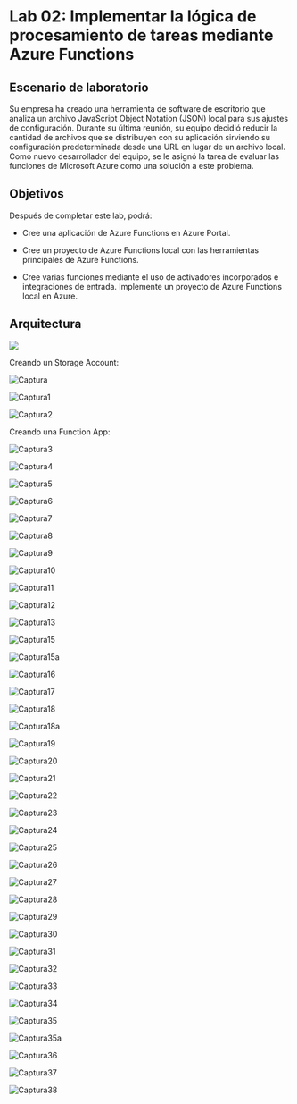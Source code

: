 # Lab 02: Implementar la lógica de procesamiento de tareas mediante Azure Functions

## Escenario de laboratorio
Su empresa ha creado una herramienta de software de escritorio que analiza un archivo JavaScript Object Notation (JSON) local para sus ajustes de configuración. Durante su última reunión, su equipo decidió reducir la cantidad de archivos que se distribuyen con su aplicación sirviendo su configuración predeterminada desde una URL en lugar de un archivo local. Como nuevo desarrollador del equipo, se le asignó la tarea de evaluar las funciones de Microsoft Azure como una solución a este problema.

## Objetivos
Después de completar este lab, podrá:

- Cree una aplicación de Azure Functions en Azure Portal.

- Cree un proyecto de Azure Functions local con las herramientas principales de Azure Functions.

- Cree varias funciones mediante el uso de activadores incorporados e integraciones de entrada.
  Implemente un proyecto de Azure Functions local en Azure.


## Arquitectura


![](D:\BMV\Mod02\images\mod02.png)


Creando un Storage Account:

![Captura](ZZ-lab/Captura.PNG)

![Captura1](ZZ-lab/Captura1.PNG)

![Captura2](ZZ-lab/Captura2.PNG)


Creando una Function App:

![Captura3](ZZ-lab/Captura3.PNG)

![Captura4](ZZ-lab/Captura4.PNG)

![Captura5](ZZ-lab/Captura5.PNG)

![Captura6](ZZ-lab/Captura6.PNG)

![Captura7](ZZ-lab/Captura7.PNG)

![Captura8](ZZ-lab/Captura8.PNG)

![Captura9](ZZ-lab/Captura9.PNG)

![Captura10](ZZ-lab/Captura10.PNG)

![Captura11](ZZ-lab/Captura11.PNG)

![Captura12](ZZ-lab/Captura12.PNG)

![Captura13](ZZ-lab/Captura13.PNG)

![Captura15](ZZ-lab/Captura15.PNG)

![Captura15a](ZZ-lab/Captura15a.PNG)

![Captura16](ZZ-lab/Captura16.PNG)

![Captura17](ZZ-lab/Captura17.PNG)

![Captura18](ZZ-lab/Captura18.PNG)

![Captura18a](ZZ-lab/Captura18a.PNG)

![Captura19](ZZ-lab/Captura19.PNG)

![Captura20](ZZ-lab/Captura20.PNG)

![Captura21](ZZ-lab/Captura21.PNG)

![Captura22](ZZ-lab/Captura22.PNG)

![Captura23](ZZ-lab/Captura23.PNG)

![Captura24](ZZ-lab/Captura24.PNG)

![Captura25](ZZ-lab/Captura25.PNG)

![Captura26](ZZ-lab/Captura26.PNG)

![Captura27](ZZ-lab/Captura27.PNG)

![Captura28](ZZ-lab/Captura28.PNG)

![Captura29](ZZ-lab/Captura29.PNG)

![Captura30](ZZ-lab/Captura30.PNG)

![Captura31](ZZ-lab/Captura31.PNG)

![Captura32](ZZ-lab/Captura32.PNG)

![Captura33](ZZ-lab/Captura33.PNG)

![Captura34](ZZ-lab/Captura34.PNG)

![Captura35](ZZ-lab/Captura35.PNG)

![Captura35a](ZZ-lab/Captura35a.PNG)

![Captura36](ZZ-lab/Captura36.PNG)

![Captura37](ZZ-lab/Captura37.PNG)

![Captura38](ZZ-lab/Captura38.PNG)









